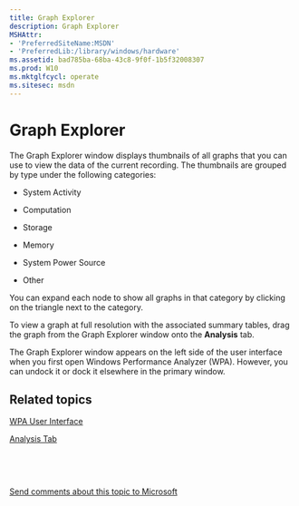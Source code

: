 ```yaml
---
title: Graph Explorer
description: Graph Explorer
MSHAttr:
- 'PreferredSiteName:MSDN'
- 'PreferredLib:/library/windows/hardware'
ms.assetid: bad785ba-68ba-43c8-9f0f-1b5f32008307
ms.prod: W10
ms.mktglfcycl: operate
ms.sitesec: msdn
---
```


# Graph Explorer


The Graph Explorer window displays thumbnails of all graphs that you can use to view the data of the current recording. The thumbnails are grouped by type under the following categories:

-   System Activity

-   Computation

-   Storage

-   Memory

-   System Power Source

-   Other

You can expand each node to show all graphs in that category by clicking on the triangle next to the category.

To view a graph at full resolution with the associated summary tables, drag the graph from the Graph Explorer window onto the **Analysis** tab.

The Graph Explorer window appears on the left side of the user interface when you first open Windows Performance Analyzer (WPA). However, you can undock it or dock it elsewhere in the primary window.

## Related topics


[WPA User Interface](wpa-user-interface.md)

[Analysis Tab](analysis-tab.md)

 

 

[Send comments about this topic to Microsoft](mailto:wsddocfb@microsoft.com?subject=Documentation%20feedback%20%5Bp_wpt\hw_design%5D:%20Graph%20Explorer%20%20RELEASE:%20%285/3/2016%29&body=%0A%0APRIVACY%20STATEMENT%0A%0AWe%20use%20your%20feedback%20to%20improve%20the%20documentation.%20We%20don't%20use%20your%20email%20address%20for%20any%20other%20purpose,%20and%20we'll%20remove%20your%20email%20address%20from%20our%20system%20after%20the%20issue%20that%20you're%20reporting%20is%20fixed.%20While%20we're%20working%20to%20fix%20this%20issue,%20we%20might%20send%20you%20an%20email%20message%20to%20ask%20for%20more%20info.%20Later,%20we%20might%20also%20send%20you%20an%20email%20message%20to%20let%20you%20know%20that%20we've%20addressed%20your%20feedback.%0A%0AFor%20more%20info%20about%20Microsoft's%20privacy%20policy,%20see%20http://privacy.microsoft.com/default.aspx. "Send comments about this topic to Microsoft")





